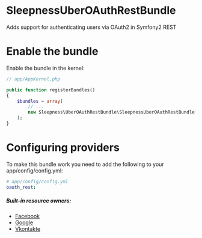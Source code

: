 SleepnessUberOAuthRestBundle
====================
Adds support for authenticating users via OAuth2 in Symfony2 REST

Enable the bundle
====================
Enable the bundle in the kernel:

```php
// app/AppKernel.php

public function registerBundles()
{
    $bundles = array(
        // ...
        new Sleepness\UberOAuthRestBundle\SleepnessUberOAuthRestBundle(),
    );
}
```

Configuring providers
===================================

To make this bundle work you need to add the following to your app/config/config.yml:

```yaml
# app/config/config.yml
oauth_rest:
```

##### Built-in resource owners:

- [Facebook](provider/fb.md)
- [Google](provider/gp.md)
- [Vkontakte](provider/vk.md)
